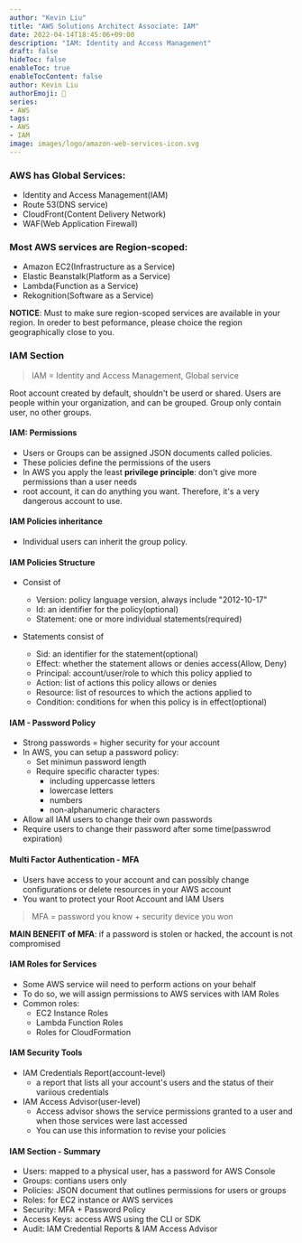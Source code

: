 ```yaml
---
author: "Kevin Liu"
title: "AWS Solutions Architect Associate: IAM"
date: 2022-04-14T18:45:06+09:00
description: "IAM: Identity and Access Management"
draft: false
hideToc: false
enableToc: true
enableTocContent: false
author: Kevin Liu
authorEmoji: 👻
series:
- AWS
tags: 
- AWS
- IAM
image: images/logo/amazon-web-services-icon.svg
---
```

### AWS has Global Services:
- Identity and Access Management(IAM)
- Route 53(DNS service)
- CloudFront(Content Delivery Network)
- WAF(Web Application Firewall)
### Most AWS services are Region-scoped:
- Amazon EC2(Infrastructure as a Service)
- Elastic Beanstalk(Platform as a Service)
- Lambda(Function as a Service)
- Rekognition(Software as a Service)

**NOTICE**: Must to make sure region-scoped services are available in your region. In oreder to best peformance, please choice the region geographically close to you.

### IAM Section
>IAM = Identity and Access Management, Global service

Root account created by default, shouldn't be userd or shared.
Users are people within your organization, and can be grouped.
Group only contain user, no other groups.

#### IAM: Permissions
- Users or Groups can be assigned JSON documents called policies. 
- These policies define the permissions of the users
- In AWS you apply the least **privilege principle**: don't give more permissions than a user needs
- root account, it can do anything you want. Therefore, it's a very dangerous account to use.

#### IAM Policies inheritance
- Individual users can inherit the group policy.

#### IAM Policies Structure
+ Consist of 
    + Version: policy language version, always include "2012-10-17"
    + Id: an identifier for the policy(optional)
    + Statement: one or more individual statements(required)

+ Statements consist of
    + Sid: an identifier for the statement(optional)
    + Effect: whether the statement allows or denies access(Allow, Deny)
    + Principal: account/user/role to which this policy applied to
    + Action: list of actions this policy allows or denies
    + Resource: list of resources to which the actions applied to
    + Condition: conditions for when this policy is in effect(optional)

#### IAM - Password Policy
+ Strong passwords = higher security for your account
+ In AWS, you can setup a password policy:
    + Set minimun password length
    + Require specific character types:
        + including uppercasse letters
        + lowercase letters
        + numbers
        + non-alphanumeric characters
+ Allow all IAM users to change their own passwords
+ Require users to change their password after some time(passwrod expiration)

#### Multi Factor Authentication - MFA
+ Users have access to your account and can possibly change configurations or delete resources in your AWS account
+ You want to protect your Root Account and IAM Users
> MFA = password you know + security device you won

**MAIN BENEFIT of MFA**:
if a password is stolen or hacked, the account is not compromised 

#### IAM Roles for Services
+ Some AWS service wiil need to perform actions on your behalf
+ To do so, we will assign permissions to AWS services with IAM Roles
+ Common roles:
    + EC2 Instance Roles
    + Lambda Function Roles
    + Roles for CloudFormation 

#### IAM Security Tools
+ IAM Credentials Report(account-level)
    + a report that lists all your account's users and the status of their variious credentials
+ IAM Access Advisor(user-level)
    + Access advisor shows the service permissions granted to a user and when those services were last accessed
    + You can use this information to revise your policies

#### IAM Section - Summary
+ Users: mapped to a physical user, has a password for AWS Console
+ Groups: contians users only
+ Policies: JSON document that outlines permissions for users or groups
+ Roles: for EC2 instance or AWS services
+ Security: MFA + Password Policy
+ Access Keys: access AWS using the CLI or SDK
+ Audit: IAM Credential Reports & IAM Access Advisor






